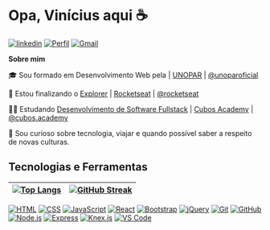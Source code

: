 
# Opa, Vinícius aqui ☕

[![linkedin](https://img.shields.io/badge/linkedin-0A66C2?style=for-the-badge&logo=linkedin&logoColor=white)](https://www.linkedin.com/in/viniccius/) [![Perfil](https://img.shields.io/static/v1?label=&message=Rocketseat&color=7159c1&style=for-the-badge&logo=htmx)](https://app.rocketseat.com.br/me/vinicciusdev) [![Gmail](https://img.shields.io/badge/Gmail-D14836?style=for-the-badge&logo=gmail&logoColor=white)](mailto:vinicciusdev@gmail.com)

__Sobre mim__

🎓 Sou formado em Desenvolvimento Web pela | [UNOPAR](https://www.unopar.com.br/) | [@unoparoficial](https://www.instagram.com/unoparoficial/?hl=en)

🚀 Estou finalizando o [Explorer](https://app.rocketseat.com.br/journey/explorer) | [Rocketseat](https://www.rocketseat.com.br/) | [@rocketseat](https://www.instagram.com/rocketseat/?hl=en)

👩‍💻 Estudando [Desenvolvimento de Software Fullstack](https://cubos.academy/cursos/desenvolvimento-de-software) | [Cubos Academy](https://cubos.academy/) | [@cubos.academy](https://www.instagram.com/cubos.academy/)

🔎 Sou curioso sobre tecnologia, viajar e quando possível saber a respeito de novas culturas.
## Tecnologias e Ferramentas

| [![Top Langs](https://github-readme-stats.vercel.app/api/top-langs/?username=viniccius-dev&layout=compact&theme=midnight-purple)](https://github.com/anuraghazra/github-readme-stats) | [![GitHub Streak](https://streak-stats.demolab.com/?user=viniccius-dev&theme=midnight-purple)](https://git.io/streak-stats) |
|---|---|

[![HTML](https://img.shields.io/badge/HTML5-191970?style=for-the-badge&logo=html5&logoColor=white)](https://developer.mozilla.org/en-US/docs/Web/HTML) [![CSS](https://img.shields.io/badge/CSS3-191970?style=for-the-badge&logo=css3&logoColor=white)](https://developer.mozilla.org/en-US/docs/Web/CSS) [![JavaScript](https://img.shields.io/badge/JavaScript-191970?style=for-the-badge&logo=javascript&logoColor=white)](https://developer.mozilla.org/en-US/docs/Web/JavaScript) [![React](https://img.shields.io/badge/React-191970?style=for-the-badge&logo=react&logoColor=white)](https://developer.mozilla.org/en-US/docs/Web/React) [![Bootstrap](https://img.shields.io/badge/Bootstrap-191970?style=for-the-badge&logo=bootstrap&logoColor=white)](https://getbootstrap.com/) [![jQuery](https://img.shields.io/badge/jQuery-191970?style=for-the-badge&logo=jquery&logoColor=white)](https://jquery.com/) [![Git](https://img.shields.io/badge/Git-191970?style=for-the-badge&logo=git&logoColor=white)](https://git-scm.com/) [![GitHub](https://img.shields.io/badge/GitHub-191970?style=for-the-badge&logo=github&logoColor=white)](https://github.com/) [![Node.js](https://img.shields.io/badge/Node.js-191970?style=for-the-badge&logo=node.js&logoColor=white)](https://nodejs.org/) [![Express](https://img.shields.io/badge/Express-191970?style=for-the-badge&logo=express&logoColor=white)](https://expressjs.com/) [![Knex.js](https://img.shields.io/badge/Knex.js-191970?style=for-the-badge&logo=knex.js&logoColor=white)](http://knexjs.org/) [![VS Code](https://img.shields.io/badge/VS_Code-191970?style=for-the-badge&logo=visual-studio-code&logoColor=white)](https://code.visualstudio.com/)
